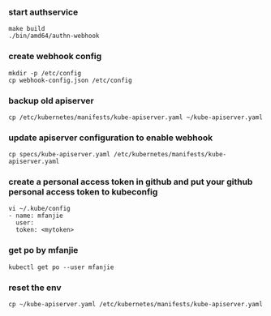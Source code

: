 
### start authservice
```
make build
./bin/amd64/authn-webhook
```
### create webhook config
```
mkdir -p /etc/config
cp webhook-config.json /etc/config
```
### backup old apiserver
```
cp /etc/kubernetes/manifests/kube-apiserver.yaml ~/kube-apiserver.yaml
```
### update apiserver configuration to enable webhook
```
cp specs/kube-apiserver.yaml /etc/kubernetes/manifests/kube-apiserver.yaml
```
### create a personal access token in github and put your github personal access token to kubeconfig
```
vi ~/.kube/config
- name: mfanjie
  user:
  token: <mytoken>
```
### get po by mfanjie
```
kubectl get po --user mfanjie
```
### reset the env
```
cp ~/kube-apiserver.yaml /etc/kubernetes/manifests/kube-apiserver.yaml 
```

